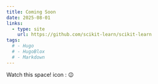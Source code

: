 ```yaml
---
title: Coming Soon
date: 2025-08-01
links:
  - type: site
    url: https://github.com/scikit-learn/scikit-learn
tags:
  # - Hugo
  # - HugoBlox
  # - Markdown
---
```


Watch this space! 
icon : 😉

<!--more-->
